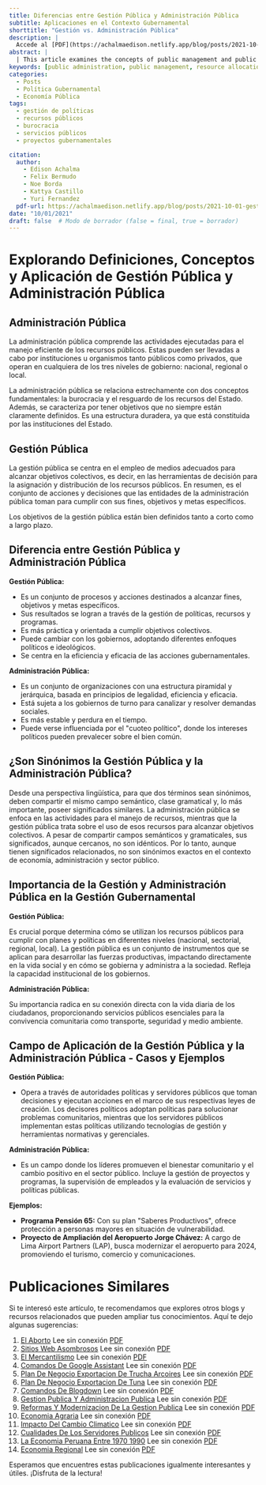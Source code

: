 ```yaml
---
title: Diferencias entre Gestión Pública y Administración Pública
subtitle: Aplicaciones en el Contexto Gubernamental
shorttitle: "Gestión vs. Administración Pública"
description: |
  Accede al [PDF](https://achalmaedison.netlify.app/blog/posts/2021-10-01-gestion-publica-y-administracion-publica/index.pdf) completo aquí.
abstract: |
  | This article examines the concepts of public management and public administration, detailing their definitions, differences, and applications within the governmental context. Public administration involves the efficient handling of public resources by various institutions across different government levels, focusing on bureaucratic structures and resource safeguarding. On the other hand, public management emphasizes the use of appropriate means to achieve collective goals through policy implementation, resource allocation, and program management. The paper discusses how these two areas, while related, differ in their dynamism, objectives, and impact on public life, providing concrete examples like the "Pensión 65" program and the Jorge Chávez Airport expansion to illustrate their practical application.
keywords: [public administration, public management, resource allocation, policy implementation, public sector]
categories:
  - Posts
  - Política Gubernamental
  - Economía Pública
tags:
  - gestión de políticas  
  - recursos públicos  
  - burocracia  
  - servicios públicos  
  - proyectos gubernamentales

citation:
  author:
    - Edison Achalma 
    - Felix Bermudo
    - Noe Borda 
    - Kattya Castillo 
    - Yuri Fernandez
  pdf-url: https://achalmaedison.netlify.app/blog/posts/2021-10-01-gestion-publica-administracion-publica-definiciones-conceptos-aplicacion/index.pdf
date: "10/01/2021"
draft: false  # Modo de borrador (false = final, true = borrador)
---
```










# Explorando Definiciones, Conceptos y Aplicación de Gestión Pública y Administración Pública

## Administración Pública

La administración pública comprende las actividades ejecutadas para el manejo eficiente de los recursos públicos. Estas pueden ser llevadas a cabo por instituciones u organismos tanto públicos como privados, que operan en cualquiera de los tres niveles de gobierno: nacional, regional o local.

La administración pública se relaciona estrechamente con dos conceptos fundamentales: la burocracia y el resguardo de los recursos del Estado. Además, se caracteriza por tener objetivos que no siempre están claramente definidos. Es una estructura duradera, ya que está constituida por las instituciones del Estado.

## Gestión Pública

La gestión pública se centra en el empleo de medios adecuados para alcanzar objetivos colectivos, es decir, en las herramientas de decisión para la asignación y distribución de los recursos públicos. En resumen, es el conjunto de acciones y decisiones que las entidades de la administración pública toman para cumplir con sus fines, objetivos y metas específicos.

Los objetivos de la gestión pública están bien definidos tanto a corto como a largo plazo. 

## Diferencia entre Gestión Pública y Administración Pública

**Gestión Pública:**

- Es un conjunto de procesos y acciones destinados a alcanzar fines, objetivos y metas específicos.
- Sus resultados se logran a través de la gestión de políticas, recursos y programas.
- Es más práctica y orientada a cumplir objetivos colectivos.
- Puede cambiar con los gobiernos, adoptando diferentes enfoques políticos e ideológicos.
- Se centra en la eficiencia y eficacia de las acciones gubernamentales.

**Administración Pública:**

- Es un conjunto de organizaciones con una estructura piramidal y jerárquica, basada en principios de legalidad, eficiencia y eficacia.
- Está sujeta a los gobiernos de turno para canalizar y resolver demandas sociales.
- Es más estable y perdura en el tiempo.
- Puede verse influenciada por el "cuoteo político", donde los intereses políticos pueden prevalecer sobre el bien común.

## ¿Son Sinónimos la Gestión Pública y la Administración Pública?

Desde una perspectiva lingüística, para que dos términos sean sinónimos, deben compartir el mismo campo semántico, clase gramatical y, lo más importante, poseer significados similares. La administración pública se enfoca en las actividades para el manejo de recursos, mientras que la gestión pública trata sobre el uso de esos recursos para alcanzar objetivos colectivos. A pesar de compartir campos semánticos y gramaticales, sus significados, aunque cercanos, no son idénticos. Por lo tanto, aunque tienen significados relacionados, no son sinónimos exactos en el contexto de economía, administración y sector público.

## Importancia de la Gestión y Administración Pública en la Gestión Gubernamental

**Gestión Pública:**

Es crucial porque determina cómo se utilizan los recursos públicos para cumplir con planes y políticas en diferentes niveles (nacional, sectorial, regional, local). La gestión pública es un conjunto de instrumentos que se aplican para desarrollar las fuerzas productivas, impactando directamente en la vida social y en cómo se gobierna y administra a la sociedad. Refleja la capacidad institucional de los gobiernos.

**Administración Pública:**

Su importancia radica en su conexión directa con la vida diaria de los ciudadanos, proporcionando servicios públicos esenciales para la convivencia comunitaria como transporte, seguridad y medio ambiente.

## Campo de Aplicación de la Gestión Pública y la Administración Pública - Casos y Ejemplos

**Gestión Pública:**

- Opera a través de autoridades políticas y servidores públicos que toman decisiones y ejecutan acciones en el marco de sus respectivas leyes de creación. Los decisores políticos adoptan políticas para solucionar problemas comunitarios, mientras que los servidores públicos implementan estas políticas utilizando tecnologías de gestión y herramientas normativas y gerenciales.

**Administración Pública:**

- Es un campo donde los líderes promueven el bienestar comunitario y el cambio positivo en el sector público. Incluye la gestión de proyectos y programas, la supervisión de empleados y la evaluación de servicios y políticas públicas.

**Ejemplos:**

- **Programa Pensión 65:** Con su plan "Saberes Productivos", ofrece protección a personas mayores en situación de vulnerabilidad.
- **Proyecto de Ampliación del Aeropuerto Jorge Chávez:** A cargo de Lima Airport Partners (LAP), busca modernizar el aeropuerto para 2024, promoviendo el turismo, comercio y comunicaciones.



# Publicaciones Similares

Si te interesó este artículo, te recomendamos que explores otros blogs y recursos relacionados que pueden ampliar tus conocimientos. Aquí te dejo algunas sugerencias:


1. [El Aborto](https://achalmaedison.netlify.app/blog/posts/2015-05-14-el-aborto) Lee sin conexión [PDF](https://achalmaedison.netlify.app/blog/posts/2015-05-14-el-aborto/index.pdf)
2. [Sitios Web Asombrosos](https://achalmaedison.netlify.app/blog/posts/2017-04-23-sitios-web-asombrosos) Lee sin conexión [PDF](https://achalmaedison.netlify.app/blog/posts/2017-04-23-sitios-web-asombrosos/index.pdf)
3. [El Mercantilismo](https://achalmaedison.netlify.app/blog/posts/2017-05-23-el-mercantilismo) Lee sin conexión [PDF](https://achalmaedison.netlify.app/blog/posts/2017-05-23-el-mercantilismo/index.pdf)
4. [Comandos De Google Assistant](https://achalmaedison.netlify.app/blog/posts/2020-05-23-comandos-de-google-assistant) Lee sin conexión [PDF](https://achalmaedison.netlify.app/blog/posts/2020-05-23-comandos-de-google-assistant/index.pdf)
5. [Plan De Negocio Exportacion De Trucha Arcoires](https://achalmaedison.netlify.app/blog/posts/2020-09-15-plan-de-negocio-exportacion-de-trucha-arcoires) Lee sin conexión [PDF](https://achalmaedison.netlify.app/blog/posts/2020-09-15-plan-de-negocio-exportacion-de-trucha-arcoires/index.pdf)
6. [Plan De Negocio Exportacion De Tuna](https://achalmaedison.netlify.app/blog/posts/2021-07-13-plan-de-negocio-exportacion-de-tuna) Lee sin conexión [PDF](https://achalmaedison.netlify.app/blog/posts/2021-07-13-plan-de-negocio-exportacion-de-tuna/index.pdf)
7. [Comandos De Blogdown](https://achalmaedison.netlify.app/blog/posts/2021-07-14-comandos-de-blogdown) Lee sin conexión [PDF](https://achalmaedison.netlify.app/blog/posts/2021-07-14-comandos-de-blogdown/index.pdf)
8. [Gestion Publica Y Administracion Publica](https://achalmaedison.netlify.app/blog/posts/2021-10-01-gestion-publica-y-administracion-publica) Lee sin conexión [PDF](https://achalmaedison.netlify.app/blog/posts/2021-10-01-gestion-publica-y-administracion-publica/index.pdf)
9. [Reformas Y Modernizacion De La Gestion Publica](https://achalmaedison.netlify.app/blog/posts/2021-10-01-reformas-y-modernizacion-de-la-gestion-publica) Lee sin conexión [PDF](https://achalmaedison.netlify.app/blog/posts/2021-10-01-reformas-y-modernizacion-de-la-gestion-publica/index.pdf)
10. [Economia Agraria](https://achalmaedison.netlify.app/blog/posts/2022-04-22-economia-agraria) Lee sin conexión [PDF](https://achalmaedison.netlify.app/blog/posts/2022-04-22-economia-agraria/index.pdf)
11. [Impacto Del Cambio Climatico](https://achalmaedison.netlify.app/blog/posts/2022-06-02-impacto-del-cambio-climatico) Lee sin conexión [PDF](https://achalmaedison.netlify.app/blog/posts/2022-06-02-impacto-del-cambio-climatico/index.pdf)
12. [Cualidades De Los Servidores Publicos](https://achalmaedison.netlify.app/blog/posts/2023-05-11-cualidades-de-los-servidores-publicos) Lee sin conexión [PDF](https://achalmaedison.netlify.app/blog/posts/2023-05-11-cualidades-de-los-servidores-publicos/index.pdf)
13. [La Economia Peruana Entre 1970 1990](https://achalmaedison.netlify.app/blog/posts/2023-05-12-la-economia-peruana-entre-1970-1990) Lee sin conexión [PDF](https://achalmaedison.netlify.app/blog/posts/2023-05-12-la-economia-peruana-entre-1970-1990/index.pdf)
14. [Economia Regional](https://achalmaedison.netlify.app/blog/posts/2023-05-16-economia-regional) Lee sin conexión [PDF](https://achalmaedison.netlify.app/blog/posts/2023-05-16-economia-regional/index.pdf)


Esperamos que encuentres estas publicaciones igualmente interesantes y útiles. ¡Disfruta de la lectura!

